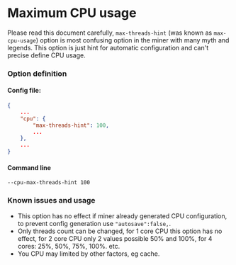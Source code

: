 # Maximum CPU usage

Please read this document carefully, `max-threads-hint` (was known as `max-cpu-usage`) option is most confusing option in the miner with many myth and legends.
This option is just hint for automatic configuration and can't precise define CPU usage.

### Option definition
#### Config file:
```json
{
    ...
    "cpu": {
        "max-threads-hint": 100,
        ...
    },
    ...
}
```

#### Command line
`--cpu-max-threads-hint 100`

### Known issues and usage

* This option has no effect if miner already generated CPU configuration, to prevent config generation use `"autosave":false,`.
* Only threads count can be changed, for 1 core CPU this option has no effect, for 2 core CPU only 2 values possible 50% and 100%, for 4 cores: 25%, 50%, 75%, 100%. etc. 
* You CPU may limited by other factors, eg cache.
